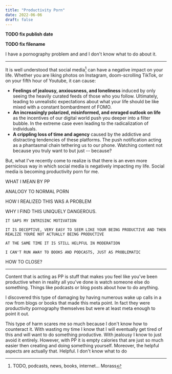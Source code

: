 ```yaml
---
title: "Productivity Porn"
date: 2022-06-06
draft: false
---
```


**TODO fix publish date**

**TODO fix filename**

I have a pornography problem and and I don't know what to do about it.

---

It is well understood that social media[^1] can have a negative impact on your life. Whether you are liking photos on Instagram, doom-scrolling TikTok, or on your fifth hour of Youtube, it can cause:

- **Feelings of jealousy, anxiousness, and loneliness** induced by only seeing the heavily curated feeds of those who you follow. Ultimately, leading to unrealistic expectations about what your life should be like mixed with a constant bombardment of FOMO.
- **An increasingly polarized, misinformed, and enraged outlook on life** as the incentives of our digital world push you deeper into a filter bubble. In the extreme case even leading to the radicalization of individuals.
- **A crippling loss of time and agency** caused by the addictive and distracting tendencies of these platforms. The push notification acting as a phantasmal chain tethering us to our phone. Watching content not because you truly want to but just -- because?

But, what I've recently come to realize is that there is an even more pernicious way in which social media is negatively impacting my life. Social media is becoming productivity porn for me.

WHAT I MEAN BY PP

ANALOGY TO NORMAL PORN

HOW I REALIZED THIS WAS A PROBLEM

WHY I FIND THIS UNIQUELY DANGEROUS.

    IT SAPS MY INTRISINC MOTIVATION

    IT IS DECEPTIVE, VERY EASY TO SEEM LIKE YOUR BEING PRODUCTIVE AND THEN REALIZE YOURE NOT ACTUALLY BEING PRODUCTIVE

    AT THE SAME TIME IT IS STILL HELPFUL IN MODERATION

    I CAN'T RUN AWAY TO BOOKS AND PODCASTS, JUST AS PROBLEMATIC

HOW TO CLOSE?

---

Content that is acting as PP is stuff that makes you feel like you've been productive when in reality all you've done is watch someone else do something. Things like podcasts or blog posts about how to do anything.

I discovered this type of damaging by having numerous wake up calls in a row from blogs or books that made this meta point. In fact they were productivity pornography themselves but were at least meta enough to point it out.

This type of harm scares me so much because I don't know how to counteract it. With wasting my time I know that I will eventually get tired of this and will want to do something productive. With jealousy I know to just avoid it entirely. However, with PP it is empty calories that are just so much easier then creating and doing something yourself. Moreover, the helpful aspects are actually that. Helpful. I don't know what to do

[^1]: TODO, podcasts, news, books, internet... Morass
